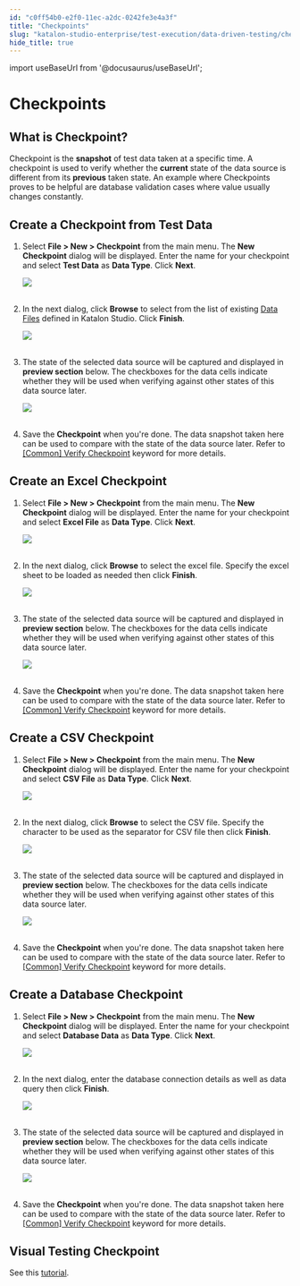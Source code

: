 ```yaml
---
id: "c0ff54b0-e2f0-11ec-a2dc-0242fe3e4a3f"
title: "Checkpoints"
slug: "katalon-studio-enterprise/test-execution/data-driven-testing/checkpoints"
hide_title: true
---
```

import useBaseUrl from '@docusaurus/useBaseUrl';

    

# <a id="id_manage-checkpoints" class="anchor_top_offset"/><a id="ariaid-title1" class="anchor_top_offset"/>Checkpoints

    
    
  

## <a id="id_1" class="anchor_top_offset"/>What is Checkpoint?

<p xmlns="http://www.w3.org/1999/xhtml" className="p">Checkpoint is the <strong className="ph b">snapshot</strong> of test data taken   at a specific time. A checkpoint is used to verify whether the   <strong className="ph b">current</strong> state of the data source is different from   its <strong className="ph b">previous</strong> taken state. An example where   Checkpoints proves to be helpful are database validation cases   where value usually changes constantly.</p> 

## <a id="id_2" class="anchor_top_offset"/>Create a Checkpoint from Test Data

<ol xmlns="http://www.w3.org/1999/xhtml" className="ol"><li className="li">     <p className="p">Select <strong className="ph b">File &gt; New &gt;         Checkpoint</strong> from the main menu. The <strong className="ph b">New         Checkpoint</strong> dialog will be displayed. Enter the name       for your checkpoint and select <strong className="ph b">Test         Data</strong> as <strong className="ph b">Data Type</strong>.       Click <strong className="ph b">Next</strong>.</p>     <p className="p">       <img className="image" src={useBaseUrl("https://github.com/katalon-studio/docs-images/raw/master/katalon-studio/docs/manage-checkpoints/image2017-2-6-133A543A6.png")} /><br /><br />     </p>   </li><li className="li">     <p className="p">In the next dialog, click <strong className="ph b">Browse</strong> to select from       the list of existing <a className="xref" href="/docs/katalon-studio-enterprise/test-execution/data-driven-testing/manage-test-data">Data         Files</a> defined in Katalon Studio. Click       <strong className="ph b">Finish</strong>.</p>     <p className="p">       <img className="image" src={useBaseUrl("https://github.com/katalon-studio/docs-images/raw/master/katalon-studio/docs/manage-checkpoints/image2017-2-6-133A583A28.png")} /><br /><br />     </p>   </li><li className="li">     <p className="p">The state of the selected data source will be captured and       displayed in <strong className="ph b">preview section</strong> below. The       checkboxes for the data cells indicate whether they will be used       when verifying against other states of this data source       later.</p>     <p className="p">       <img className="image" src={useBaseUrl("https://github.com/katalon-studio/docs-images/raw/master/katalon-studio/docs/manage-checkpoints/image2017-2-6-143A23A6.png")} /><br /><br />     </p>   </li><li className="li">     <p className="p">Save the <strong className="ph b">Checkpoint</strong> when you're done. The data       snapshot taken here can be used to compare with the state of the       data source later. Refer to <a className="xref" href="/docs/katalon-studio-enterprise/keywords/common-assertions/common-verify-checkpoint">[Common] Verify         Checkpoint</a> keyword for more details.</p>   </li></ol> 

## <a id="id_3" class="anchor_top_offset"/>Create an Excel Checkpoint

<ol xmlns="http://www.w3.org/1999/xhtml" className="ol"><li className="li">     <p className="p">Select <strong className="ph b">File &gt; New &gt;         Checkpoint</strong> from the main menu. The <strong className="ph b">New         Checkpoint</strong> dialog will be displayed. Enter the name       for your checkpoint and select <strong className="ph b">Excel         File</strong> as <strong className="ph b">Data Type</strong>.       Click <strong className="ph b">Next</strong>.</p>     <p className="p">       <img className="image" src={useBaseUrl("https://github.com/katalon-studio/docs-images/raw/master/katalon-studio/docs/manage-checkpoints/image2017-2-6-143A253A30.png")} /><br /><br />     </p>   </li><li className="li">     <p className="p">In the next dialog, click <strong className="ph b">Browse</strong> to       select the excel file. Specify the excel sheet to be loaded as       needed then click <strong className="ph b">Finish</strong>.</p>     <p className="p">       <img className="image" src={useBaseUrl("https://github.com/katalon-studio/docs-images/raw/master/katalon-studio/docs/manage-checkpoints/image2017-2-6-143A283A6.png")} /><br /><br />     </p>   </li><li className="li">     <p className="p">The state of the selected data source will be captured and       displayed in <strong className="ph b">preview section</strong> below. The checkboxes       for the data cells indicate whether they will be used when       verifying against other states of this data source later.</p>     <p className="p">       <img className="image" src={useBaseUrl("https://github.com/katalon-studio/docs-images/raw/master/katalon-studio/docs/manage-checkpoints/image2017-2-6-143A333A10.png")} /><br /><br />     </p>   </li><li className="li">     <p className="p">Save the <strong className="ph b">Checkpoint</strong> when you're done.       The data snapshot taken here can be used to compare with the state       of the data source later. Refer to <a className="xref" href="/docs/katalon-studio-enterprise/keywords/common-assertions/common-verify-checkpoint">[Common] Verify         Checkpoint</a> keyword for more details.</p>   </li></ol> 

## <a id="id_4" class="anchor_top_offset"/>Create a CSV Checkpoint

<ol xmlns="http://www.w3.org/1999/xhtml" className="ol"><li className="li">     <p className="p">Select <strong className="ph b">File &gt; New &gt;         Checkpoint</strong> from the main menu. The <strong className="ph b">New         Checkpoint</strong> dialog will be displayed. Enter the name       for your checkpoint and select <strong className="ph b">CSV         File</strong> as <strong className="ph b">Data Type</strong>.       Click <strong className="ph b">Next</strong>.</p>     <p className="p">       <img className="image" src={useBaseUrl("https://github.com/katalon-studio/docs-images/raw/master/katalon-studio/docs/manage-checkpoints/image2017-2-6-143A413A1.png")} /><br /><br />     </p>   </li><li className="li">     <p className="p">In the next dialog, click <strong className="ph b">Browse</strong> to       select the CSV file. Specify the character to be used as the       separator for CSV file then       click <strong className="ph b">Finish</strong>.</p>     <p className="p">       <img className="image" src={useBaseUrl("https://github.com/katalon-studio/docs-images/raw/master/katalon-studio/docs/manage-checkpoints/image2017-2-6-143A413A52.png")} /><br /><br />     </p>   </li><li className="li">     <p className="p">The state of the selected data source will be captured and       displayed in <strong className="ph b">preview section</strong> below. The       checkboxes for the data cells indicate whether they will be used       when verifying against other states of this data source       later.</p>     <p className="p">       <img className="image" src={useBaseUrl("https://github.com/katalon-studio/docs-images/raw/master/katalon-studio/docs/manage-checkpoints/image2017-2-6-143A423A57.png")} /><br /><br />     </p>   </li><li className="li">Save the <strong className="ph b">Checkpoint</strong> when you're     done. The data snapshot taken here can be used to compare with the     state of the data source later. Refer to <a className="xref" href="/docs/katalon-studio-enterprise/keywords/common-assertions/common-verify-checkpoint">[Common] Verify       Checkpoint</a> keyword for more details.</li></ol> 

## <a id="id_5" class="anchor_top_offset"/>Create a Database Checkpoint

<ol xmlns="http://www.w3.org/1999/xhtml" className="ol"><li className="li">     <p className="p">Select <strong className="ph b">File &gt; New &gt;         Checkpoint</strong> from the main menu. The <strong className="ph b">New         Checkpoint</strong> dialog will be displayed. Enter the name       for your checkpoint and select <strong className="ph b">Database         Data</strong> as <strong className="ph b">Data Type</strong>.       Click <strong className="ph b">Next</strong>.</p>     <p className="p">       <img className="image" src={useBaseUrl("https://github.com/katalon-studio/docs-images/raw/master/katalon-studio/docs/manage-checkpoints/image2017-2-6-143A433A42.png")} /><br /><br />     </p>   </li><li className="li">     <p className="p">In the next dialog, enter the database connection details as       well as data query then click <strong className="ph b">Finish</strong>.</p>     <p className="p">       <img className="image" src={useBaseUrl("https://github.com/katalon-studio/docs-images/raw/master/katalon-studio/docs/manage-checkpoints/image2017-2-6-143A463A12.png")} /><br /><br />     </p>   </li><li className="li">     <p className="p">The state of the selected data source will be captured and       displayed in <strong className="ph b">preview section</strong> below. The       checkboxes for the data cells indicate whether they will be used       when verifying against other states of this data source       later.</p>     <p className="p">       <img className="image" src={useBaseUrl("https://github.com/katalon-studio/docs-images/raw/master/katalon-studio/docs/manage-checkpoints/image2017-2-6-143A473A42.png")} /><br /><br />     </p>   </li><li className="li">Save the <strong className="ph b">Checkpoint</strong> when you're     done. The data snapshot taken here can be used to compare with the     state of the data source later. Refer to <a className="xref" href="/docs/katalon-studio-enterprise/keywords/common-assertions/common-verify-checkpoint">[Common] Verify       Checkpoint</a> keyword for more details.</li></ol> 
    

## <a id="id_6" class="anchor_top_offset"/>Visual Testing Checkpoint

    
      
<p xmlns="http://www.w3.org/1999/xhtml" className="p">See this <a className="xref j-external-link" href="https://forum.katalon.com/t/update-with-katalon-studio-7-7-early-release-of-katalon-testops-visual-testing-image-comparison/45557" target="_blank">tutorial</a>.</p> 
    
  
